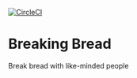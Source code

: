 [![CircleCI](https://circleci.com/gh/tristan957/breaking-bread.svg?style=svg)](https://circleci.com/gh/tristan957/breaking-bread)

# Breaking Bread

Break bread with like-minded people
